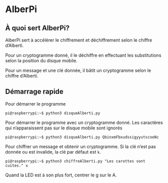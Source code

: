 # AlberPi

## À quoi sert AlberPi?

AlberPi sert à accélérer le chiffrement et déchiffrement selon le chiffre d’Alberti. 

Pour un cryptogramme donné, il le déchiffre en effectuant les substitutions selon la position du disque mobile.

Pour un message et une clé donnée, il bâtit un cryptogramme selon le chiffre d’Alberti.

## Démarrage rapide

Pour démarrer le programme

`pi@raspberrypi:~$ python3 disqueAlberti.py`  

Pour démarrer le programme avec un cryptogramme donné. Les caractères qui n’apparaissent pas sur le disque mobile sont ignorés  

`pi@raspberrypi:~$ python3 disqueAlberti.py QbinxmFbxudssigyyutscooNc`
 

Pour chiffrer un message et obtenir un cryptogramme. Si la clé n’est pas donnée ou est invalide, la clé par défaut est `k`.   

`pi@raspberrypi:~$ python3 chiffreAlberti.py "Les carottes sont cuites." x` 

Quand la LED est à son plus fort, centrer le g sur le A.
 
